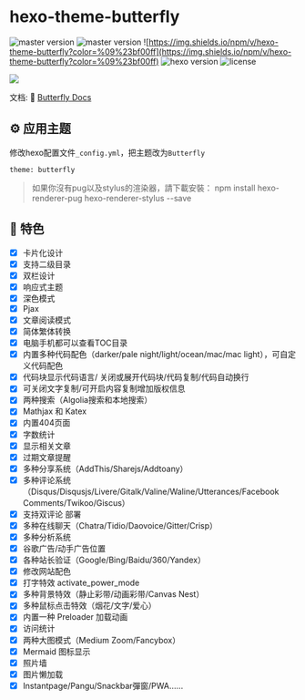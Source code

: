 
# hexo-theme-butterfly

![master version](https://img.shields.io/github/package-json/v/jerryc127/hexo-theme-butterfly/master?color=%231ab1ad&label=master)
![master version](https://img.shields.io/github/package-json/v/jerryc127/hexo-theme-butterfly/dev?label=dev)
![https://img.shields.io/npm/v/hexo-theme-butterfly?color=%09%23bf00ff](https://img.shields.io/npm/v/hexo-theme-butterfly?color=%09%23bf00ff)
![hexo version](https://img.shields.io/badge/hexo-5.0+-0e83c)
![license](https://img.shields.io/github/license/jerryc127/hexo-theme-butterfly?color=FF5531)

![](https://cdn.jsdelivr.net/gh/jerryc127/CDN@m2/img/theme-butterfly-readme.png)

文档: 📖 [Butterfly Docs](https://butterfly.js.org/posts/21cfbf15/)



## ⚙ 应用主题

修改hexo配置文件`_config.yml`，把主题改为`Butterfly`

```
theme: butterfly
```

>如果你沒有pug以及stylus的渲染器，請下載安裝： npm install hexo-renderer-pug hexo-renderer-stylus --save

## 🎉 特色

- [x] 卡片化设计
- [X] 支持二级目录
- [x] 双栏设计
- [x] 响应式主题
- [x] 深色模式
- [x] Pjax
- [x] 文章阅读模式
- [x] 简体繁体转换
- [X] 电脑手机都可以查看TOC目录
- [X] 内置多种代码配色（darker/pale night/light/ocean/mac/mac light），可自定义代码配色
- [X] 代码块显示代码语言/ 关闭或展开代码块/代码复制/代码自动换行
- [X] 可关闭文字复制/可开启内容复制增加版权信息
- [X] 两种搜索（Algolia搜索和本地搜索）
- [x] Mathjax 和 Katex
- [x] 内置404页面
- [x] 字数统计
- [x] 显示相关文章
- [x] 过期文章提醒
- [x] 多种分享系统（AddThis/Sharejs/Addtoany）
- [X] 多种评论系统（Disqus/Disqusjs/Livere/Gitalk/Valine/Waline/Utterances/Facebook Comments/Twikoo/Giscus）
- [x] 支持双评论 部署
- [x] 多种在线聊天（Chatra/Tidio/Daovoice/Gitter/Crisp）
- [x] 多种分析系统
- [x] 谷歌广告/动手广告位置
- [x] 各种站长验证（Google/Bing/Baidu/360/Yandex）
- [x] 修改网站配色
- [x] 打字特效 activate_power_mode
- [x] 多种背景特效（静止彩带/动画彩带/Canvas Nest）
- [x] 多种鼠标点击特效（烟花/文字/爱心）
- [x] 内置一种 Preloader 加载动画
- [x] 访问统计
- [x] 两种大图模式（Medium Zoom/Fancybox）
- [x] Mermaid 图标显示
- [x] 照片墙
- [x] 图片懒加载
- [x] Instantpage/Pangu/Snackbar彈窗/PWA......
